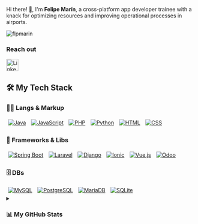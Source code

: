 <!-- Introduction Section -->
Hi there! 👋, I'm <strong>Felipe Marín</strong>, a cross-platform app developer trainee with a knack for optimizing resources and improving operational processes in airports.
</p>

<!-- Profile Views -->
<p align="left">
  <img src="https://komarev.com/ghpvc/?username=flpmarin&label=Profile%20views&color=0e75b6&style=flat" alt="flpmarin" />
</p>

<!-- Contact Section -->
### Reach out  
<p align="left"> 
  <a href="https://www.linkedin.com/in/fmarinb" target="_blank" rel="noreferrer">
    <picture> 
      <source media="(prefers-color-scheme: dark)" srcset="https://raw.githubusercontent.com/danielcranney/readme-generator/main/public/icons/socials/linkedin-dark.svg" /> 
      <source media="(prefers-color-scheme: light)" srcset="https://raw.githubusercontent.com/danielcranney/readme-generator/main/public/icons/socials/linkedin.svg" /> 
      <img src="https://raw.githubusercontent.com/danielcranney/readme-generator/main/public/icons/socials/linkedin.svg" width="32" height="32" alt="LinkedIn" />
    </picture> 
  </a>
</p>

<!-- Tech Stack Section -->
<h2>🛠️ My Tech Stack</h2>

<!-- Languages and Markup -->
<h3>👨‍💻 Langs & Markup</h3>
<div align="left">
  <a href="https://www.oracle.com/java/"><img alt="Java" src="https://custom-icon-badges.demolab.com/badge/Java-007396.svg?logo=java&logoColor=white" style="margin: 5px;"></a>
  <a href="https://developer.mozilla.org/en-US/docs/Web/JavaScript"><img alt="JavaScript" src="https://img.shields.io/badge/JavaScript-F7DF1E.svg?logo=javascript&logoColor=black" style="margin: 5px;"></a>
  <a href="https://www.php.net/"><img alt="PHP" src="https://img.shields.io/badge/PHP-777BB4.svg?logo=php&logoColor=white" style="margin: 5px;"></a>
  <a href="https://www.python.org/"><img alt="Python" src="https://img.shields.io/badge/Python-14354C.svg?logo=python&logoColor=white" style="margin: 5px;"></a>
  <a href="https://developer.mozilla.org/en-US/docs/Web/HTML"><img alt="HTML" src="https://img.shields.io/badge/HTML-E34F26.svg?logo=html5&logoColor=white" style="margin: 5px;"></a>
  <a href="https://developer.mozilla.org/en-US/docs/Web/CSS"><img alt="CSS" src="https://img.shields.io/badge/CSS-1572B6.svg?logo=css3&logoColor=white" style="margin: 5px;"></a>
</div>

<!-- Frameworks and Libraries -->
<h3>🧰 Frameworks & Libs</h3>
<div align="left">
  <a href="https://spring.io/projects/spring-boot"><img alt="Spring Boot" src="https://img.shields.io/badge/Spring%20Boot-6DB33F.svg?logo=springboot&logoColor=white" style="margin: 5px;"></a>
  <a href="https://laravel.com/"><img alt="Laravel" src="https://img.shields.io/badge/Laravel-FF2D20.svg?logo=laravel&logoColor=white" style="margin: 5px;"></a>
  <a href="https://www.djangoproject.com/"><img alt="Django" src="https://img.shields.io/badge/Django-092E20.svg?logo=django&logoColor=white" style="margin: 5px;"></a>
  <a href="https://ionicframework.com/"><img alt="Ionic" src="https://img.shields.io/badge/Ionic-3880FF.svg?logo=ionic&logoColor=white" style="margin: 5px;"></a>
  <a href="https://vuejs.org/"><img alt="Vue.js" src="https://img.shields.io/badge/Vue.js-4FC08D.svg?logo=vue.js&logoColor=white" style="margin: 5px;"></a>
  <a href="https://www.odoo.com/" target="_blank"><img alt="Odoo" src="https://img.shields.io/badge/Odoo-343A40.svg?logo=odoo&logoColor=white" style="margin: 5px;"></a>
</div>

<!-- Databases -->
<h3>🗄️ DBs</h3>
<div align="left">
  <a href="https://www.mysql.com/"><img alt="MySQL" src="https://img.shields.io/badge/MySQL-00f.svg?logo=mysql&logoColor=white" style="margin: 5px;"></a>
  <a href="https://www.postgresql.org/"><img alt="PostgreSQL" src="https://img.shields.io/badge/PostgreSQL-316192.svg?logo=postgresql&logoColor=white" style="margin: 5px;"></a>
  <a href="https://mariadb.org/"><img alt="MariaDB" src="https://img.shields.io/badge/MariaDB-003545.svg?logo=mariadb&logoColor=white" style="margin: 5px;"></a>
  <a href="https://www.sqlite.org/"><img alt="SQLite" src="https://img.shields.io/badge/SQLite-07405e.svg?logo=sqlite&logoColor=white" style="margin: 5px;"></a>
</div>


<!-- GitHub Stats Section -->
<details>
  <summary><h3>📊 My GitHub Stats</h3></summary>
  
  <p align="left">
    <img src="https://github-readme-stats.vercel.app/api?username=flpmarin&show_icons=true&hide=stars,issues&locale=en&count_private=true" alt="flpmarin's GitHub stats" style="width: 45%; margin-right: 4%;" />
    <img src="https://github-readme-stats.vercel.app/api/top-langs?username=flpmarin&show_icons=true&locale=en&layout=compact&langs_count=10" alt="Top Languages" style="width: 45%;" />
  </p>
</details>
